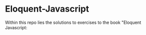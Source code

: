 # Eloquent-Javascript
Within this repo lies the solutions to exercises to the book "Eloquent Javascript: 
